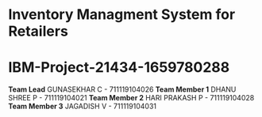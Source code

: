 # Inventory Managment System for Retailers
# IBM-Project-21434-1659780288
**Team Lead** GUNASEKHAR C - 711119104026
**Team Member 1** DHANU SHREE P - 711119104021
**Team Member 2** HARI PRAKASH P - 711119104028
**Team Member 3** JAGADISH V - 711119104031
